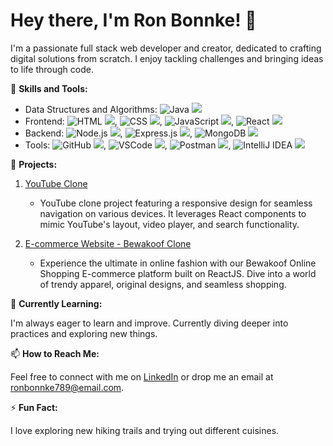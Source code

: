 # Hey there, I'm Ron Bonnke! 👋

I'm a passionate full stack web developer and creator, dedicated to crafting digital solutions from scratch. I enjoy tackling challenges and bringing ideas to life through code.

🚀 **Skills and Tools:**

- Data Structures and Algorithms: ![Java](https://img.shields.io/badge/-Java-orange?logo=java&logoColor=white) <img src="https://img.icons8.com/color/48/000000/java-coffee-cup-logo.png"/> 
- Frontend: ![HTML](https://img.shields.io/badge/-HTML-orange?logo=html5&logoColor=white) <img src="https://img.icons8.com/color/48/000000/html-5--v1.png"/>, ![CSS](https://img.shields.io/badge/-CSS-blue?logo=css3&logoColor=white) <img src="https://img.icons8.com/color/48/000000/css3.png"/>, ![JavaScript](https://img.shields.io/badge/-JavaScript-yellow?logo=javascript&logoColor=white) <img src="https://img.icons8.com/color/48/000000/javascript--v2.png"/>, ![React](https://img.shields.io/badge/-React-blue?logo=react&logoColor=white) <img src="https://img.icons8.com/color/48/000000/react-native.png"/>
- Backend: ![Node.js](https://img.shields.io/badge/-Node.js-green?logo=node.js&logoColor=white) <img src="https://img.icons8.com/color/48/000000/nodejs.png"/>, ![Express.js](https://img.shields.io/badge/-Express.js-lightgrey?logo=javascript&logoColor=white) <img src="https://img.icons8.com/color/48/000000/express.png"/>, ![MongoDB](https://img.shields.io/badge/-MongoDB-green?logo=mongodb&logoColor=white) <img src="https://img.icons8.com/color/48/000000/mongodb.png"/>
- Tools: ![GitHub](https://img.shields.io/badge/-GitHub-black?logo=github&logoColor=white) <img src="https://img.icons8.com/ios/50/000000/github--v1.png"/>, ![VSCode](https://img.shields.io/badge/-VSCode-blue?logo=visual-studio-code&logoColor=white) <img src="https://img.icons8.com/color/48/000000/visual-studio-code-2019.png"/>, ![Postman](https://img.shields.io/badge/-Postman-orange?logo=postman&logoColor=white) <img src="https://img.icons8.com/color/48/000000/postman-api.png"/>, ![IntelliJ IDEA](https://img.shields.io/badge/-IntelliJ%20IDEA-black?logo=intellij-idea&logoColor=white) <img src="https://img.icons8.com/color/48/000000/intellij-idea.png"/>


💼 **Projects:**

1. [YouTube Clone](https://tiny-sopapillas-788139.netlify.app/)
   - YouTube clone project featuring a responsive design for seamless navigation on various devices. It leverages React components to mimic YouTube's layout, video player, and search functionality.

2. [E-commerce Website - Bewakoof Clone](https://fabulous-basbousa-94a726.netlify.app/)
   - Experience the ultimate in online fashion with our Bewakoof Online Shopping E-commerce platform built on ReactJS. Dive into a world of trendy apparel, original designs, and seamless shopping.

🌱 **Currently Learning:**

I'm always eager to learn and improve. Currently diving deeper into practices and exploring new things.

📫 **How to Reach Me:**

Feel free to connect with me on [LinkedIn](https://www.linkedin.com/in/ron-bonnke-34275426a/overlay/about-this-profile/) or drop me an email at [ronbonnke789@email.com](mailto:ronbonnke789@email.com).

⚡ **Fun Fact:**

I love exploring new hiking trails and trying out different cuisines.

<!-- Feel free to use or modify this template! -->
